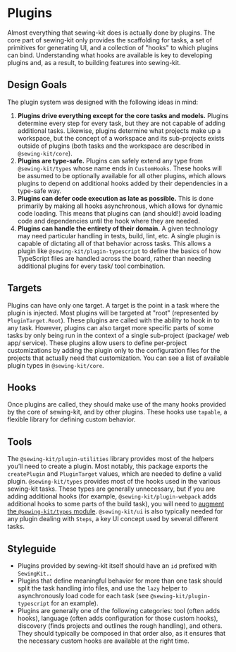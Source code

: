 # Plugins

Almost everything that sewing-kit does is actually done by plugins. The core part of sewing-kit only provides the scaffolding for tasks, a set of primitives for generating UI, and a collection of "hooks" to which plugins can bind. Understanding what hooks are available is key to developing plugins and, as a result, to building features into sewing-kit.

## Design Goals

The plugin system was designed with the following ideas in mind:

1. **Plugins drive everything except for the core tasks and models.** Plugins determine every step for every task, but they are not capable of adding additional tasks. Likewise, plugins determine what projects make up a workspace, but the concept of a workspace and its sub-projects exists outside of plugins (both tasks and the workspace are described in `@sewing-kit/core`).
1. **Plugins are type-safe.** Plugins can safely extend any type from `@sewing-kit/types` whose name ends in `CustomHooks`. These hooks will be assumed to be optionally available for all other plugins, which allows plugins to depend on additional hooks added by their dependencies in a type-safe way.
1. **Plugins can defer code execution as late as possible.** This is done primarily by making all hooks asynchronous, which allows for dynamic code loading. This means that plugins can (and should!) avoid loading code and dependencies until the hook where they are needed.
1. **Plugins can handle the entirety of their domain.** A given technology may need particular handling in tests, build, lint, etc. A single plugin is capable of dictating all of that behavior across tasks. This allows a plugin like `@sewing-kit/plugin-typescript` to define the basics of how TypeScript files are handled across the board, rather than needing additional plugins for every task/ tool combination.

## Targets

Plugins can have only one target. A target is the point in a task where the plugin is injected. Most plugins will be targeted at "root" (represented by `PluginTarget.Root`). These plugins are called with the ability to hook in to any task. However, plugins can also target more specific parts of some tasks by only being run in the context of a single sub-project (package/ web app/ service). These plugins allow users to define per-project customizations by adding the plugin only to the configuration files for the projects that actually need that customization. You can see a list of available plugin types in `@sewing-kit/core`.

## Hooks

Once plugins are called, they should make use of the many hooks provided by the core of sewing-kit, and by other plugins. These hooks use `tapable`, a flexible library for defining custom behavior.

## Tools

The `@sewing-kit/plugin-utilities` library provides most of the helpers you’ll need to create a plugin. Most notably, this package exports the `createPlugin` and `PluginTarget` values, which are needed to define a valid plugin. `@sewing-kit/types` provides most of the hooks used in the various sewing-kit tasks. These types are generally unnecessary, but if you are adding additional hooks (for example, `@sewing-kit/plugin-webpack` adds additional hooks to some parts of the build task), you will need to [augment the `@sewing-kit/types` module](https://www.typescriptlang.org/docs/handbook/declaration-merging.html#module-augmentation). `@sewing-kit/ui` is also typically needed for any plugin dealing with `Steps`, a key UI concept used by several different tasks.

## Styleguide

- Plugins provided by sewing-kit itself should have an `id` prefixed with `SewingKit.`.
- Plugins that define meaningful behavior for more than one task should split the task handling into files, and use the `lazy` helper to asynchronously load code for each task (see `@sewing-kit/plugin-typescript` for an example).
- Plugins are generally one of the following categories: tool (often adds hooks), language (often adds configuration for those custom hooks), discovery (finds projects and outlines the rough handling), and others. They should typically be composed in that order also, as it ensures that the necessary custom hooks are available at the right time.
